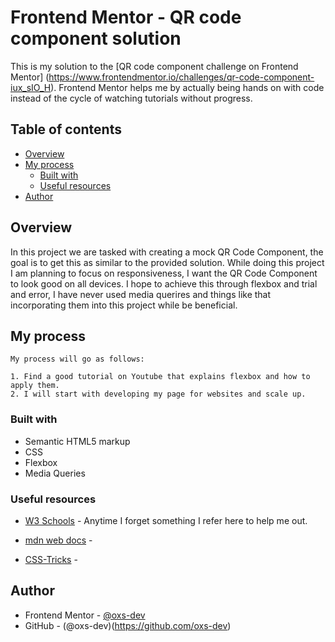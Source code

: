 # Frontend Mentor - QR code component solution

This is my solution to the [QR code component challenge on Frontend Mentor]
(https://www.frontendmentor.io/challenges/qr-code-component-iux_sIO_H). 
Frontend Mentor helps me by actually being hands on with code instead of the cycle of watching tutorials without progress.

## Table of contents

- [Overview](#overview)
- [My process](#my-process)
  - [Built with](#built-with)
  - [Useful resources](#useful-resources)
- [Author](#author)
 


## Overview

  In this project we are tasked with creating a mock QR Code Component, the goal is to get this as similar to the provided solution.
  While doing this project I am planning to focus on responsiveness, I want the QR Code Component to look good on all devices.
  I hope to achieve this through flexbox and trial and error, I have never used media querires and things like that
  incorporating them into this project while be beneficial.

## My process

    My process will go as follows:

    1. Find a good tutorial on Youtube that explains flexbox and how to apply them.
    2. I will start with developing my page for websites and scale up.

### Built with

- Semantic HTML5 markup
- CSS
- Flexbox
- Media Queries

### Useful resources

- [W3 Schools](https://www.w3schools.com/html/default.asp) - Anytime I forget something I refer here to help me out.

- [mdn web docs](https://developer.mozilla.org/en-US/docs/Web/CSS/CSS_media_queries/Using_media_queries) - 

- [CSS-Tricks](https://css-tricks.com/a-complete-guide-to-css-media-queries/) - 


## Author

- Frontend Mentor - [@oxs-dev](https://www.frontendmentor.io/profile/oxs-dev)
- GitHub - (@oxs-dev)(https://github.com/oxs-dev)


